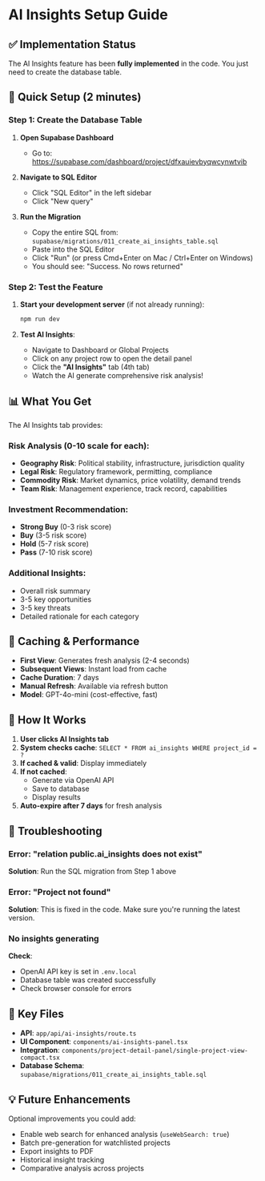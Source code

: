 # AI Insights Setup Guide

## ✅ Implementation Status

The AI Insights feature has been **fully implemented** in the code. You just need to create the database table.

## 🚀 Quick Setup (2 minutes)

### Step 1: Create the Database Table

1. **Open Supabase Dashboard**
   - Go to: https://supabase.com/dashboard/project/dfxauievbyqwcynwtvib

2. **Navigate to SQL Editor**
   - Click "SQL Editor" in the left sidebar
   - Click "New query"

3. **Run the Migration**
   - Copy the entire SQL from: `supabase/migrations/011_create_ai_insights_table.sql`
   - Paste into the SQL Editor
   - Click "Run" (or press Cmd+Enter on Mac / Ctrl+Enter on Windows)
   - You should see: "Success. No rows returned"

### Step 2: Test the Feature

1. **Start your development server** (if not already running):
   ```bash
   npm run dev
   ```

2. **Test AI Insights**:
   - Navigate to Dashboard or Global Projects
   - Click on any project row to open the detail panel
   - Click the **"AI Insights"** tab (4th tab)
   - Watch the AI generate comprehensive risk analysis!

## 📊 What You Get

The AI Insights tab provides:

### Risk Analysis (0-10 scale for each):
- **Geography Risk**: Political stability, infrastructure, jurisdiction quality
- **Legal Risk**: Regulatory framework, permitting, compliance
- **Commodity Risk**: Market dynamics, price volatility, demand trends
- **Team Risk**: Management experience, track record, capabilities

### Investment Recommendation:
- **Strong Buy** (0-3 risk score)
- **Buy** (3-5 risk score)
- **Hold** (5-7 risk score)
- **Pass** (7-10 risk score)

### Additional Insights:
- Overall risk summary
- 3-5 key opportunities
- 3-5 key threats
- Detailed rationale for each category

## 🔄 Caching & Performance

- **First View**: Generates fresh analysis (2-4 seconds)
- **Subsequent Views**: Instant load from cache
- **Cache Duration**: 7 days
- **Manual Refresh**: Available via refresh button
- **Model**: GPT-4o-mini (cost-effective, fast)

## 🎯 How It Works

1. **User clicks AI Insights tab**
2. **System checks cache**: `SELECT * FROM ai_insights WHERE project_id = ?`
3. **If cached & valid**: Display immediately
4. **If not cached**:
   - Generate via OpenAI API
   - Save to database
   - Display results
5. **Auto-expire after 7 days** for fresh analysis

## 🐛 Troubleshooting

### Error: "relation public.ai_insights does not exist"
**Solution**: Run the SQL migration from Step 1 above

### Error: "Project not found"
**Solution**: This is fixed in the code. Make sure you're running the latest version.

### No insights generating
**Check**:
- OpenAI API key is set in `.env.local`
- Database table was created successfully
- Check browser console for errors

## 📁 Key Files

- **API**: `app/api/ai-insights/route.ts`
- **UI Component**: `components/ai-insights-panel.tsx`
- **Integration**: `components/project-detail-panel/single-project-view-compact.tsx`
- **Database Schema**: `supabase/migrations/011_create_ai_insights_table.sql`

## 💡 Future Enhancements

Optional improvements you could add:
- Enable web search for enhanced analysis (`useWebSearch: true`)
- Batch pre-generation for watchlisted projects
- Export insights to PDF
- Historical insight tracking
- Comparative analysis across projects
